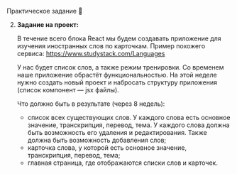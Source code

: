 Практическое задание 💎

2. **Задание на проект:**

   В течение всего блока React мы будем создавать приложение для изучения иностранных слов по карточкам.
   Пример похожего сервиса: https://www.studystack.com/Languages

   У нас будет список слов, а также режим тренировки. Со временем наше приложение обрастёт функциональностью.
   На этой неделе нужно создать новый проект и набросать структуру приложения (список компонент — jsx файлы).

   Что должно быть в результате (через 8 недель):

   - список всех существующих слов. У каждого слова есть основное значение, транскрипция, перевод, тема. У каждого слова должна быть возможность его удаления и редактирования. Также должна быть возможность добавления слов;
   - карточка слова, у которой есть основное значение, транскрипция, перевод, тема;
   - главная страница, где отображаются списки слов и карточек.
